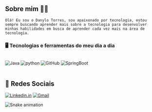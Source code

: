## Sobre mim ✌🏽

    Olá! Eu sou o Danylo Torres, sou apaixonado por tecnologia, estou sempre buscando aprender mais sobre a tecnologia para desenvolver minhas habilidades em busca de aprender cada vez mais na área de tecnologia.


### 🖥️ Tecnologias e ferramentas do meu dia a dia 

<div style="display: inline_block"><br/>
  <img alt="Java" src="https://img.shields.io/badge/Java-ED8B00?style=for-the-badge&logo=openjdk&logoColor=white">
  <img alt="python" src="https://img.shields.io/badge/Python-3776AB?style=for-the-badge&logo=python&logoColor=white">
  <img alt="GitHub" src="https://img.shields.io/badge/GitHub-100000?style=for-the-badge&logo=github&logoColor=white">
  <img alt="SpringBoot" src="https://img.shields.io/badge/SpringBoot-6DB33F?style=for-the-badge&logo=spring&logoColor=white">
</div><br/>

## 💬 Redes Sociais
 [![Linkedin.in](https://img.shields.io/badge/LinkedIn-0077B5?style=for-the-badge&logo=linkedin&logoColor=white)](https://www.linkedin.com/in/danylo-lopes-torres-510825300/)
[![Gmail](https://img.shields.io/badge/Gmail-D14836?style=for-the-badge&logo=gmail&logoColor=white)](mailto:work.danylolopestorres@gmail.com)

![Snake animation](https://github.com/DanyloLopes01/DanyloLopes01/blob/output/github-contribution-grid-snake.svg)
